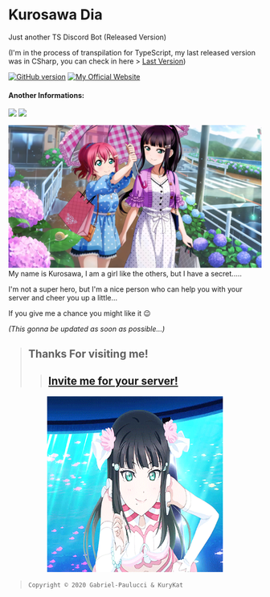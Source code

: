 # Kurosawa Dia
Just another TS Discord Bot (Released Version)

(I'm in the process of transpilation for TypeScript, my last released version was in CSharp, you can check in here > [Last Version](https://github.com/Gabriel-Paulucci/KurosawaDia/tree/VersãoPublicada))


[![GitHub version](https://img.shields.io/github/package-json/v/Gabriel-Paulucci/KurosawaDia?style=flat-square&labelColor=purple)](#Invite) [![My Official Website](https://img.shields.io/badge/-My%20Website!-purple?style=flat-square&labelColor=purple&logo=google&logoColor=white)](https://kurosawa.zuraaa.com/)

#### Another Informations:
[![](https://zuraaa.com/api/bots/389917977862078484/shield?type=tinyOwnerBot)](https://zuraaa.com/bots/389917977862078484/)
[![](https://zuraaa.com/api/bots/389917977862078484/shield)](https://zuraaa.com/bots/389917977862078484/votar)

![KudKudImage](other/images/Dia_chan.png)
My name is Kurosawa, I am a girl like the others, but I have a secret.....

I'm not a super hero, but I'm a nice person who can help you with your server and cheer you up a little...

If you give me a chance you might like it 😉

*(This gonna be updated as soon as possible...)*

> ## Thanks For visiting me!
>> ## [Invite me for your server!](https://zuraaa.com/bots/389917977862078484/add) 
<center><img src="other/gifs/dia_chan_yay.gif" width="350px" height="350px"></center>

>     Copyright © 2020 Gabriel-Paulucci & KuryKat